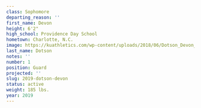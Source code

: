 ```yaml
---
class: Sophomore
departing_reason: ''
first_name: Devon
height: 6'2"
high_school: Providence Day School
hometown: Charlotte, N.C.
image: https://kuathletics.com/wp-content/uploads/2018/06/Dotson_Devon_06252018-1024x853.jpg
last_name: Dotson
notes: ''
number: 1
position: Guard
projected: ''
slug: 2019-dotson-devon
status: active
weight: 185 lbs.
year: 2019
---
```

